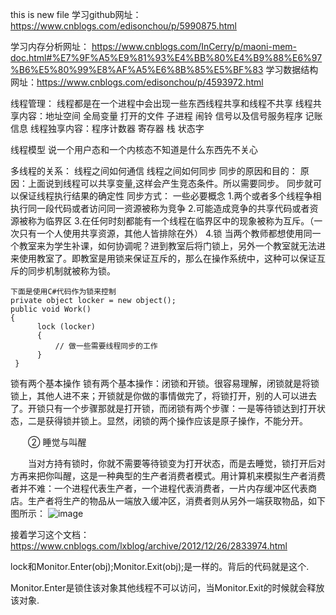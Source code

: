 this is new file
学习github网址： https://www.cnblogs.com/edisonchou/p/5990875.html

学习内存分析网址： https://www.cnblogs.com/InCerry/p/maoni-mem-doc.html#%E7%9F%A5%E9%81%93%E4%BB%80%E4%B9%88%E6%97%B6%E5%80%99%E8%AF%A5%E6%8B%85%E5%BF%83
学习数据结构网址：https://www.cnblogs.com/edisonchou/p/4593972.html

线程管理：
线程都是在一个进程中会出现一些东西线程共享和线程不共享
线程共享内容：地址空间 全局变量 打开的文件 子进程 闹铃 信号以及信号服务程序 记账信息
线程独享内容：程序计数器 寄存器 栈 状态字


线程模型
说一个用户态和一个内核态不知道是什么东西先不关心

多线程的关系：
线程之间如何通信
线程之间如何同步
同步的原因和目的：
原因：上面说到线程可以共享变量,这样会产生竞态条件。所以需要同步。
同步就可以保证线程执行结果的确定性
同步方式：
一些必要概念
1.两个或者多个线程争相执行同一段代码或者访问同一资源被称为竞争
2.可能造成竞争的共享代码或者资源被称为临界区
3.在任何时刻都能有一个线程在临界区中的现象被称为互斥。（一次只有一个人使用共享资源，其他人皆排除在外）
4.锁
当两个教师都想使用同一个教室来为学生补课，如何协调呢？进到教室后将门锁上，另外一个教室就无法进来使用教室了。即教室是用锁来保证互斥的，那么在操作系统中，这种可以保证互斥的同步机制就被称为锁。


    下面是使用C#代码作为锁来控制
    private object locker = new object();
    public void Work()
    {
          lock (locker)
          {
              // 做一些需要线程同步的工作
          }
     }

锁有两个基本操作
锁有两个基本操作：闭锁和开锁。很容易理解，闭锁就是将锁锁上，其他人进不来；开锁就是你做的事情做完了，将锁打开，别的人可以进去了。开锁只有一个步骤那就是打开锁，而闭锁有两个步骤：一是等待锁达到打开状态，二是获得锁并锁上。显然，闭锁的两个操作应该是原子操作，不能分开。

　　② 睡觉与叫醒

　　当对方持有锁时，你就不需要等待锁变为打开状态，而是去睡觉，锁打开后对方再来把你叫醒，这是一种典型的生产者消费者模式。用计算机来模拟生产者消费者并不难：一个进程代表生产者，一个进程代表消费者，一片内存缓冲区代表商店。生产者将生产的物品从一端放入缓冲区，消费者则从另外一端获取物品，如下图所示：
  ![image](https://user-images.githubusercontent.com/43948693/191295563-b2f2d1e2-de39-4015-9b79-653b70d6a987.png)


接着学习这个文档：
https://www.cnblogs.com/lxblog/archive/2012/12/26/2833974.html

lock和Monitor.Enter(obj);Monitor.Exit(obj);是一样的。背后的代码就是这个.

Monitor.Enter是锁住该对象其他线程不可以访问，当Monitor.Exit的时候就会释放该对象.
  
